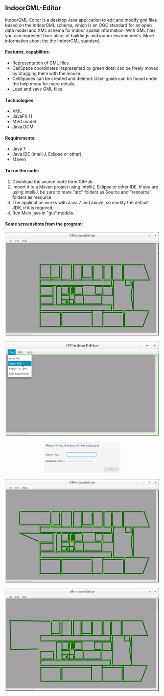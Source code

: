 ## IndoorGML-Editor

IndoorGML-Editor is a desktop Java application to edit and modify gml files based on the IndoorGML schema, which is an OGC standard for an open data model and XML schema for indoor spatial information. With GML files you can represent floor plans of buildings and indoor environments. More information about the the IndoorGML standard.

#### Features, capabilites:
* Representation of GML files.
* CellSpace coordinates (represented by green dots) can be freely moved by dragging them with the mouse.
* CellSpaces can be created and deleted. User-guide can be found under the help menu for more details.
* Load and save GML files.

#### Technologies:
* XML
* JavaFX 11
* MVC model
* Java DOM

#### Requirements:

* Java 7
* Java IDE (IntelliJ, Eclipse or other)
* Maven

#### To run the code:

1. Download the source code form GitHub .
2. Import it to a Maven project using IntelliJ, Eclipse or other IDE.
   If you are using IntelliJ, be sure to mark "src" folders as Source and "resource" folders as resource
3. The application works with Java 7 and above, so modify the default JDK, if it is required.
4. Run Main.java in "gui" module.

#### Some screenshots from the program:

<p align="center">
  <img src="resources/unnamed.png" width=500 >
  <br>
  <br>
   <img src="resources/loading.png" width=500 >
  <br>
  <br>
   <img src="resources/dialog.png" width=250 >
  <br>
  <br>
  <img src="resources/sharp.png" width=500 >
  <br>
  <br>
  <img src="resources/unnamed2.png" width=500 >
</p>

